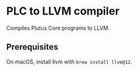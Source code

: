 # PLC to LLVM compiler

Compiles Plutus Core programs to LLVM. 

## Prerequisites

On macOS, install llvm with `brew install llvm@12`. 

